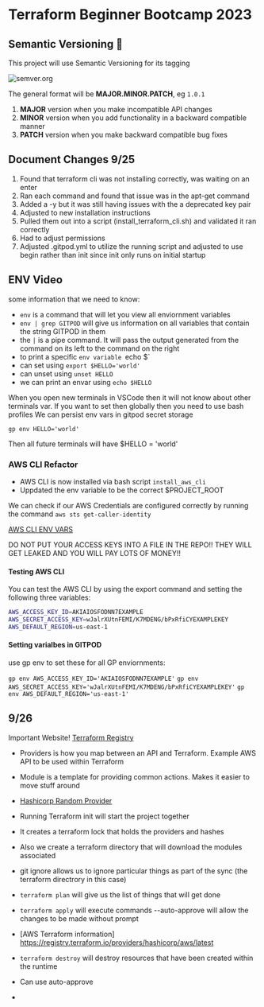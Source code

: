 # Terraform Beginner Bootcamp 2023
## Semantic Versioning :mage:

This project will use Semantic Versioning for its tagging

![semver.org](https://semver.org/)

The general format will be **MAJOR.MINOR.PATCH**, eg `1.0.1`

1. **MAJOR** version when you make incompatible API changes
1. **MINOR** version when you add functionality in a backward compatible manner
1. **PATCH** version when you make backward compatible bug fixes


## Document Changes 9/25

1. Found that terraform cli was not installing correctly, was waiting on an enter
1. Ran each command and found that issue was in the apt-get command 
1. Added a -y but it was still having issues with the a deprecated key pair
1. Adjusted to new installation instructions
1. Pulled them out into a script (install_terraform_cli.sh) and validated it ran correctly
1. Had to adjust permissions
1. Adjusted .gitpod.yml to utilize the running script and adjusted to use begin rather than init since init only runs on initial startup



## ENV Video
some information that we need to know:
- `env` is a command that will let you view all enviornment variables
- `env | grep GITPOD` will give us information on all variables that contain the string GITPOD in them
- the `|` is a pipe command.  It will pass the output generated from the command on its left to the command on the right
- to print a specific `env variable `echo $<variable name>`
- can set using `export $HELLO='world'`
- can unset using `unset HELLO`
- we can print an envar using `echo $HELLO`

When you open new terminals in VSCode then it will not know about other terminals var.
If you want to set then globally then you need to use bash profiles
We can persist env vars in gitpod secret storage

`gp env HELLO='world'`

Then all future terminals will have $HELLO = 'world'


### AWS CLI Refactor

- AWS CLI is now installed via bash script `install_aws_cli`
- Uppdated the env variable to be the correct $PROJECT_ROOT

We can check if our AWS Credentials are configured correctly by running the command `aws sts get-caller-identity`

[AWS CLI ENV VARS](https://docs.aws.amazon.com/cli/latest/userguide/cli-configure-envvars.html)

DO NOT PUT YOUR ACCESS KEYS INTO A FILE IN THE REPO!! THEY WILL GET LEAKED AND YOU WILL PAY LOTS OF MONEY!!

#### Testing AWS CLI
You can test the AWS CLI by using the export command and setting the following three variables:

```sh
AWS_ACCESS_KEY_ID=AKIAIOSFODNN7EXAMPLE
AWS_SECRET_ACCESS_KEY=wJalrXUtnFEMI/K7MDENG/bPxRfiCYEXAMPLEKEY
AWS_DEFAULT_REGION=us-east-1
```

#### Setting varialbes in GITPOD
use gp env to set these for all GP enviornments:

`gp env AWS_ACCESS_KEY_ID='AKIAIOSFODNN7EXAMPLE'`
`gp env AWS_SECRET_ACCESS_KEY='wJalrXUtnFEMI/K7MDENG/bPxRfiCYEXAMPLEKEY'`
`gp env AWS_DEFAULT_REGION='us-east-1'`


## 9/26

Important Website!
[Terraform Registry](https://registry.terraform.io/)

- Providers is how you map between an API and Terraform.  Example AWS API to be used within Terraform
- Module is a template for providing common actions.  Makes it easier to move stuff around
- [Hashicorp Random Provider](https://registry.terraform.io/providers/hashicorp/random/latest/docs)

- Running Terraform init will start the project together
- It creates a terraform lock that holds the providers and hashes
- Also we create a terraform directory that will download the modules associated
- git ignore allows us to ignore particular things as part of the sync (the terraform directrory in this case)
- `terraform plan` will give us the list of things that will get done
- `terraform apply` will execute commands --auto-approve will allow the changes to be made without prompt

- [AWS Terraform information] https://registry.terraform.io/providers/hashicorp/aws/latest
- `terraform destroy` will destroy resources that have been created within the runtime
- Can use auto-approve
- 